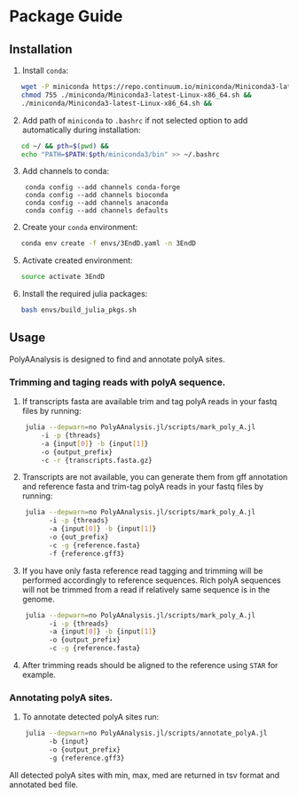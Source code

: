 # Package Guide

## Installation

1. Install `conda`:
```bash
   wget -P miniconda https://repo.continuum.io/miniconda/Miniconda3-latest-Linux-x86_64.sh &&
   chmod 755 ./miniconda/Miniconda3-latest-Linux-x86_64.sh &&
   ./miniconda/Miniconda3-latest-Linux-x86_64.sh &&
```

2. Add path of `miniconda` to `.bashrc` if not selected option to add automatically during installation:
```bash
   cd ~/ && pth=$(pwd) &&
   echo "PATH=$PATH:$pth/miniconda3/bin" >> ~/.bashrc
```

3. Add channels to conda:
```bashr
    conda config --add channels conda-forge
    conda config --add channels bioconda
    conda config --add channels anaconda
    conda config --add channels defaults
```
2. Create your `conda` environment:
 ```bash
    conda env create -f envs/3EndD.yaml -n 3EndD
 ```

5. Activate created environment:
```bash
   source activate 3EndD
```

6. Install the required julia packages:
```bash
   bash envs/build_julia_pkgs.sh
```

## Usage

PolyAAnalysis is designed to find and annotate polyA sites.

### Trimming and taging reads with polyA sequence.
1. If transcripts fasta are available trim and tag polyA reads in your fastq files by running:
```bash
    julia --depwarn=no PolyAAnalysis.jl/scripts/mark_poly_A.jl
        -i -p {threads}
        -a {input[0]} -b {input[1]}
        -o {output_prefix}
        -c -r {transcripts.fasta.gz}
```

2. Transcripts are not available, you can generate them from gff annotation
    and reference fasta and trim-tag polyA reads in your fastq files by running:
```bash
    julia --depwarn=no PolyAAnalysis.jl/scripts/mark_poly_A.jl
          -i -p {threads}
          -a {input[0]} -b {input[1]}
          -o {out_prefix}
          -c -g {reference.fasta}
          -f {reference.gff3}
```

3. If you have only fasta reference read tagging and trimming will be performed
    accordingly to reference sequences. Rich polyA sequences will not be trimmed
    from a read if relatively same sequence is in the genome.
```bash
    julia --depwarn=no PolyAAnalysis.jl/scripts/mark_poly_A.jl
          -i -p {threads}
          -a {input[0]} -b {input[1]}
          -o {output_prefix}
          -c -g {reference.fasta}
```

4. After trimming reads should be aligned to the reference using `STAR` for example.

### Annotating polyA sites.
1. To annotate detected polyA sites run:
```bash
    julia --depwarn=no PolyAAnalysis.jl/scripts/annotate_polyA.jl
          -b {input}
          -o {output_prefix}
          -g {reference.gff3}
```
All detected polyA sites with min, max, med are returned in tsv format and annotated bed file.
